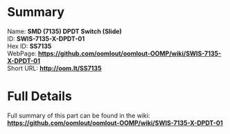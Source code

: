 
Summary
=================
  
Name: __SMD (7135) DPDT Switch (Slide)__    
ID: __SWIS-7135-X-DPDT-01__   
Hex ID: __SS7135__   
WebPage: __https://github.com/oomlout/oomlout-OOMP/wiki/SWIS-7135-X-DPDT-01__   
Short URL: __http://oom.lt/SS7135__   

Full Details
==========================
Full summary of this part can be found in the wiki:   
__https://github.com/oomlout/oomlout-OOMP/wiki/SWIS-7135-X-DPDT-01__    

